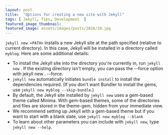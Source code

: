 ```yaml
---
layout: post
title:  "Options for creating a new site with Jekyll"
tags: [ Jekyll, Tips, Development  ]
featured_image_thumbnail:
featured_image: assets/images/posts/2018/10.jpg
---
```


`jekyll new <PATH>` installs a new Jekyll site at the path specified (relative to current directory). In this case, Jekyll will be installed in a directory called `myblog`. Here are some additional details:

- To install the Jekyll site into the directory you're currently in, run `jekyll new` . If the existing directory isn't empty, you can pass the --force option with jekyll new . --force.
- `jekyll new` automatically initiates `bundle install` to install the dependencies required. (If you don't want Bundler to install the gems, use `jekyll new myblog --skip-bundle`.)
- By default, the Jekyll site installed by `jekyll new` uses a gem-based theme called Minima. With gem-based themes, some of the directories and files are stored in the theme-gem, hidden from your immediate view.
- We recommend setting up Jekyll with a gem-based theme but if you want to start with a blank slate, use `jekyll new myblog --blank`
- To learn about other parameters you can include with `jekyll new`, type `jekyll new --help`.